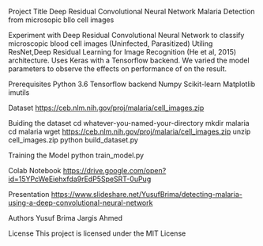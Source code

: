 

Project Title
Deep Residual Convolutional Neural Network Malaria Detection from microsopic bllo cell images

Experiment with Deep Residual Convolutional Neural Network to classify microscopic blood cell images (Uninfected, Parasitized)
Utiling ResNet,Deep Residual Learning for Image Recognition (He et al, 2015) architecture. 
Uses Keras with a Tensorflow backend. 
We varied the model parameters to observe the effects on performance of on the result.

Prerequisites
Python 3.6
Tensorflow backend 
Numpy
Scikit-learn
Matplotlib
imutils

Dataset
https://ceb.nlm.nih.gov/proj/malaria/cell_images.zip


Buiding the dataset
cd whatever-you-named-your-directory
mkdir malaria
cd malaria
wget https://ceb.nlm.nih.gov/proj/malaria/cell_images.zip
unzip cell_images.zip
python build_dataset.py

Training the Model
python train_model.py

Colab Notebook
https://drive.google.com/open?id=15YPcWeEiehxfda9rEdP5SpeSRT-0uPug

Presentation
https://www.slideshare.net/YusufBrima/detecting-malaria-using-a-deep-convolutional-neural-network


Authors
Yusuf Brima
Jargis Ahmed

License
This project is licensed under the MIT License
